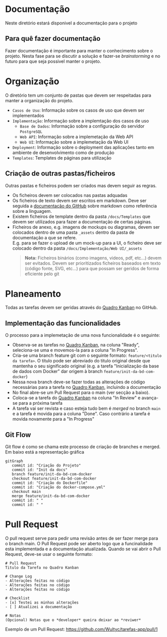# Documentação
Neste diretório estará disponivel a documentação para o projeto

## Para quê fazer documentação
Fazer documentação é importante para manter o conhecimento sobre o projeto. Nesta fase para se discutir a solução e fazer-se *brainstorming* e no futuro para que seja possivel manter o projeto.

# Organização
O diretório tem um conjunto de pastas que devem ser respeitadas para manter a organização do projeto.
- `Casos de Uso`: Informação sobre os casos de uso que devem ser implementados
- `Implementação`: Informação sobre a implemtação dos casos de uso
    - `Base de Dados`: Informação sobre a configuração do servidor `PostgreSQL`
    - `Web API`: Informação sobre a implemetação da Web API
    - `Web UI`: Informação sobre a implemetação da Web UI
- `Deployment`: Informação sobre o deployment das aplicações tanto em ambiente de desenvolvimento como de produção
- `Templates`: Templates de páginas para utilização

## Criação de outras pastas/ficheiros
Outras pastas e ficheiros podem ser criados mas devem seguir as regras.
- Os ficheiros devem ser colocados nas pastas adquadas
- Os ficheiros de texto devem ser escritos em markdown. Deve ser seguida a [documentação do GitHub](https://docs.github.com/en/get-started/writing-on-github) sobre markdown como referência sobre a linguagem.
- Existem ficheiros de template dentro da pasta `/docs/Templates` que devem ser utilizados para fazer a documentação de certas páginas.
- Ficheiros de anexo, e.g. imagens de mockups ou diagramas, devem ser colocados dentro de uma pasta `_assets` dentro da pasta de documentação a que se refere.  
  E.g. para se fazer o upload de um mock-up para a UI, o ficheiro deve ser colocado dentro da pasta `/docs/Implementação/Web UI/_assets`
  > **Nota:** Ficheiros binários (como imagens, videos, pdf, etc...) devem ser evitados. Devem ser prioritizados ficheiros baseados em texto (código fonte, SVG, etc...) para que possam ser geridos de forma eficiente pelo git

# Planeamento
Todas as tarefas devem ser geridas através do [Quadro Kanban](https://github.com/users/Wultyc/projects/7) no GitHub.

## Implementação das funcionalidades
O processo para a implemetação de uma nova funcionalidade é o seguinte:
- Observa-se as tarefas no [Quadro Kanban](https://github.com/users/Wultyc/projects/7), na coluna "Ready", seleciona-se uma e movemos-la para a coluna "In Progress".
- Cria-se uma branch feature git com o seguinte formato: `feature/<titulo da tarefa>`. O titulo pode ser abreviado do titulo original desde que mantenha o seu significado original (e.g. a tarefa "Inicialização da base de dados com Docker" dar origem à branch `feature/init-da-bd-com-docker`)
- Nessa nova branch deve-se fazer todas as alterações de código necessárias para a tarefa no [Quadro Kanban](https://github.com/users/Wultyc/projects/7), incluindo a documentação
- No final abre-se um Pull Request para o main (ver secção a baixo).
- Coloca-se a tarefa do [Quadro Kanban](https://github.com/users/Wultyc/projects/7) na coluna "In Review" e avança-se para a próxima tarefa
- A tarefa vai ser revista e caso esteja tudo bem é *merged* no branch `main` e a tarefa é movida para a coluna "Done". Caso contrário a tarefa é movida novamente para a "In Progress"

## Git Flow
Git flow é como se chama este processo de criação de branches e merged. Em baixo está a representação gráfica

```mermaid
gitGraph
   commit id: "Criação do Projeto"
   commit id: "Init da docs"
   branch feature/init-da-bd-com-docker
   checkout feature/init-da-bd-com-docker
   commit id: "Criação do Dockerfile"
   commit id: "Criação do docker-compose.yml"
   checkout main
   merge feature/init-da-bd-com-docker
   commit id: " "
   commit id: " "
```

# Pull Request
O pull request serve para pedir uma revisão antes de ser fazer merge para o branch main. O Pull Request pode ser aberto logo que a funcinalidade esta implementada e a documentação atualizada. Quando se vai abrir o Pull Request, deve-se usar o seguinte formato:

```
# Pull Request
Titulo da Tarefa no Quadro Kanban

# Change Log
- Alterações feitas no código
- Alterações feitas no código
- Alterações feitas no código

# Checklist
- [x] Testei as minhas alterações
- [ ] Atualizei a documentação

# Notas
(Opcional) Notas que o *developer* queira deixar ao *reviwer*
```

Exemplo de um Pull Request: https://github.com/Wultyc/tarefas-app/pull/1